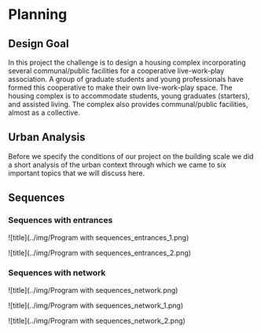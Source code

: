 # Planning

## Design Goal

In this project the challenge is to design a housing complex incorporating several communal/public facilities for a cooperative live-work-play association. A group of graduate students and young professionals have formed this cooperative to make their own live-work-play space. The housing complex is to accommodate students, young graduates (starters), and assisted living. The complex also provides communal/public facilities, almost as a collective. 

## Urban Analysis

Before we specify the conditions of our project on the building scale we did a short analysis of the urban context through which we came to six important topics that we will discuss here.

## Sequences

### Sequences with entrances
![title](../img/Program with sequences_entrances_1.png)

![title](../img/Program with sequences_entrances_2.png)

### Sequences with network
![title](../img/Program with sequences_network.png)

![title](../img/Program with sequences_network_1.png)

![title](../img/Program with sequences_network_2.png)
